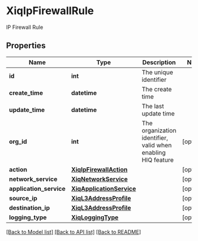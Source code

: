 # XiqIpFirewallRule

IP Firewall Rule
## Properties
Name | Type | Description | Notes
------------ | ------------- | ------------- | -------------
**id** | **int** | The unique identifier | 
**create_time** | **datetime** | The create time | 
**update_time** | **datetime** | The last update time | 
**org_id** | **int** | The organization identifier, valid when enabling HIQ feature | [optional] 
**action** | [**XiqIpFirewallAction**](XiqIpFirewallAction.md) |  | [optional] 
**network_service** | [**XiqNetworkService**](XiqNetworkService.md) |  | [optional] 
**application_service** | [**XiqApplicationService**](XiqApplicationService.md) |  | [optional] 
**source_ip** | [**XiqL3AddressProfile**](XiqL3AddressProfile.md) |  | [optional] 
**destination_ip** | [**XiqL3AddressProfile**](XiqL3AddressProfile.md) |  | [optional] 
**logging_type** | [**XiqLoggingType**](XiqLoggingType.md) |  | [optional] 

[[Back to Model list]](../README.md#documentation-for-models) [[Back to API list]](../README.md#documentation-for-api-endpoints) [[Back to README]](../README.md)



